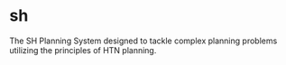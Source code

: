 # sh
The SH Planning System designed to tackle complex planning problems utilizing the principles of HTN planning.
